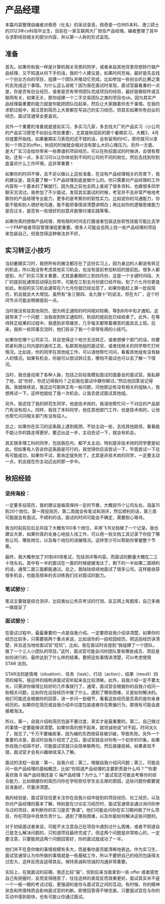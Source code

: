 # 产品经理

本篇内容整理自编者对佩奇（化名）的采访录音。佩奇是一位985本科、港三硕士的2023年cs科班毕业生，目前在一家互联网大厂担任产品经理。编者整理了其中与求职经验相关的部分内容，并以第一人称的形式呈现。

## 准备

首先，如果你和我一样是计算机相关背景的同学，或者来自其他背景但想转行做产品经理，又不知道从何下手的话，我的个人建议是，如果时间充裕，最好是先去找一个创业方向的项目，组建一个团队并推动它完成，比如参加一些创业的比赛之类的去完成这个事情。为什么这么说呢？因为我在面试时发现，面试官最看重的一点是，你是否有创业经历，或者是否有带领团队完成项目的经验，最好是跟软件或互联网有关，如果无关，那你组建一个二手交易团队之类的项目也ok。因为其实产品经理最重要的能力就是你能把团队拉起来，然后让大家跟着你去干事情。在我的求职过程中，我注意到简历上大家都在写自己的实习经历。但其实如果你有创业的经历，面试官通常会更喜欢。

另外一个重要的准备就是提前实习，多实习几家，多去找大厂的产品实习（小公司的产品实习感觉不如创业项目重要），尤其是秋招前的那个暑期实习，大概3，4月份就要开始找，如果暑期实习表现的还不错的话，会有留用的HC，那你就可以拿到一个转正的offer。秋招的时候就会相对没有那么大的心理压力。另外一方面，是大厂实习会给你带来一些靠谱的项目经历，可以在秋招面试的时候讲，会很有帮助。还有一点，多实习可以让你体验到不同的公司的不同的岗位，然后去找到你到底喜欢什么工作环境，这非常重要！

如果你的时间不够，且不足以做以上这些准备，在没有产品经理相关的背景下，我的建议是，首先要了解一下产品经理到底是做什么的。你只需要对产品经理的工作内容有一个基本的了解就行。因为我之前也去网上查阅了很多资料，也跟很多同学聊天交流过。我参加了不少面试，发现其实面试的时候，考官并不会非常严格地考察你的产品经理专业能力，更多的是考察你的软性实力。比如说你的沟通能力，你能不能和别人很好地沟通，能不能把事情讲清楚讲明白；再比如你的逻辑思维能力是否过关，是否有一些很好的创意并能够付诸实践等等。

如果你真的想做产品经理，用有限的时间去打磨或者包装这些软性技能可能比去学一个PMP或者项目管理课程更重要。很多人可能会去网上找一些产品经理的项目来包装自己，但我觉得这种做法并不好。

## 实习转正小技巧

当初暑期实习时，我把所有的赌注都压在了这份实习上，因为身边的人都说有转正的机会，所以我没有考虑其他实习机会，也没有提前参加秋招的提前批。很多人都提到，大厂的实习至关重要，尤其是暑期的三到四月份，这是一个关键时间段。大厂的提前批通常启动得比较早，可能在三到五月份就已经开始，到了六七月份更是如此。秋招的实习机会通常在六七月份就已经出现了，如果你能赶上第一批投简历，机会就会大大增加。虽然有“金三银四、金九银十”的说法，但在大厂，这个时间节点可能会稍微提前一点。

当时我没有投其他简历，因为转正通知的时间相对较晚，等到8月中旬才通知。这就带来了一个问题：当我收到转正通知时，秋招的提前批已经结束了。此外，在等待转正结果的过程中，我感到非常痛苦，几乎每天都带着痛苦的面具去上班。后来，我和一些同事交流时，他们告诉了我一个非常有用的小技巧。

如果你在哪个公司实习，并且觉得这个地方无法转正，或者想换个部门的话，你要抓紧利用公司内部的通讯工具，私聊其他组的面试官，或者找相关的同学帮忙打听情况。比如说，你的同学在其他组工作，可以请他帮忙问问，看看其他组有没有缺人的情况。如果有机会，你就可以尝试转过去，哪怕不面试也可以去了解一下情况。

当时，我也是动用了各种人脉，包括之前给我模拟面试的面委会的面试官。我私聊了他，说“你好，你还记得我吗？之前我在面试中跟你聊过。”然后他回答说记得我。我就继续说，我这边可能转正有一些问题，问他那边有没有相关的组缺人，我想再试一下。这样他就给了我一次机会，让我去尝试面试其他组。

另外，我还找了我的研究生同学，他是技术岗的，我请他帮忙问一下对应的产品部门有没有招人。同样，我找了本科同学，他在其他部门工作，也是技术岗的，让他也帮忙问问相关部门有没有招人。

总之，如果你在实习的这条路上遇到瓶颈，不妨主动一些，去找其他路径，看看能不能让你的路走得更好。要迈出这一步，主动去试一下，就会有机会。

其实很多理工科的同学，包括我在内，都不太主动，特别是非技术岗的同学更是如此。但如果有人告诉你这条路是可行的，我觉得你应该尝试一下，毕竟尝试一下总有可能成功，如果你不试，那肯定就失败了。尤其是非技术岗的同学，一定要主动一点，机会就在你主动迈出的那一步中。

## 秋招经验

### **坚持海投：**

一定要多投简历，我的建议是每周保持一定的节奏，大概投15个公司左右，涵盖15到20个岗位。第一周投简历，第二周就会有笔试和测评，然后顺利的话，第三周可能就会有面试。不顺利的话，面试的时间可能会不确定，需要耐心等待。

我当时前前后后总共投了大概有100多个岗位，并用飞书文档做了一个记录。我也建议大家，如果你真的全身心地投入找工作，可以用一些文档工具记录下你投了哪些公司、哪些岗位，以及每个岗位的进展情况。这样至少可以帮助你掌握整个节奏。

最终，我大概参加了30到40场笔试，包括测评等内容。而面试的数量大概在二三十场左右。其中有一半的面试在一面的时候就被淘汰了，剩下的一半如果二面顺利的话，通常二面三面都能通过。总之，我陆陆续续地面试了很多公司。这样能收获很多机会，也能高频率的去训练我们应对面试的能力。

### **笔试部分：**

笔试主要就是综合测评，比较类似公务员考试的行测，反正网上有题库，自己多做一做就妥了

### **面试部分：**

在面试过程中，最最重要的一点是自我介绍。一定要把自我介绍讲清楚。如果你的经历比较多，只需要挑两个重点来说，比如说你的一段校园经历。把这段经历讲清楚，并且适当地给面试官“挖坑”。比如，我在面试时会提到“我组建了一个团队，做了一个三人小团队的项目。”这时，面试官可能会问你团队里有哪些成员、项目是如何进行的、最终达到了什么样的结果。要把这些事情讲清楚，可以考虑使用 STAR 法则。

STAR法则是情境（situation）、任务（task）、行动（action）、结果（result）四项的缩写。按这样的结构讲面试官听起来会比较清晰。此外，自我介绍一定不要太长，只需讲你做得比较好的几件事就行了。通常，面试官会根据你的自我介绍问一些相关问题，比如你在这段经历中做了什么，遇到了哪些困难，又是如何解决的。他们可能还会根据你的回答，进一步问一些细节，看看这些经历是否真的是你亲身经历的。如果你在简历或自我介绍中过度包装或者存在欺骗行为，那很有可能会直接被淘汰。

所以，第一，自我介绍和简历包装不要过度，真实才是最重要的。第二，自己做过的事情一定要能够讲清楚。如果你真的想不起来，就坦诚地说“对不起，时间太久了，我忘了。”千万不要编故事，因为编的东西很容易被识破，导致失败。另外一个重要的点是，面试时自我介绍完了之后，面试官就会对你有一个初步的印象。如果你自我介绍得不好，可能面试官就只会简单聊两句，然后直接挂掉。如果表现不错，面试官才会有兴趣继续深入了解。

面试的流程一般是：第一，自我介绍；第二，根据自我介绍问问题；第三，可能会问一些产品经理的基础概念，比如“你知道产品经理的主要职责是什么吗？”“你更喜欢做 B 端产品经理还是 C 端产品经理？为什么？” 面试官还可能会考察你的综合能力，比如根据你的简历问你在学校担任学生会主席的原因，这些问题你都要提前准备好，尽量讲清楚。

我的经验是，面试官往往更关注你在自我介绍中提到的项目经历、社工经历，以及你对产品经理的基本了解。特别是在讨论实习经历时，面试官通常会通过询问你参与过的项目，来判断你的实习是否“靠谱”。他们可能会问你在实习期间做了什么项目，你在项目中具体负责什么，遇到了哪些困难，以及你是如何解决这些问题的。

对于初级面试者来说，可能不太注意自己在项目中遇到过什么困难，或者不知道自己是怎么解决问题的，只知道项目最终完成了。但这两个问题是非常核心的，一定要注意，只要能把这两个问题回答好，你的面试就成功了一半。

他们并不在意你做的事情规模有多大，而是看你是否能清晰地表达。作为实习生，面试官通常认为你所做的事情就是一些基础工作，所以不要把自己的经历包装得太过宏大，这样反而会适得其反。保持真诚和坦诚的沟通非常重要。

实际上，在我面试的前期，我还比较“装”，但到后来当我拿到一些 offer 或者感觉自己有把握时，反而变得随意了，往往这样的表现反而效果更好。面试其实并不是一个一板一眼的考试过程，更强调的是你与面试官之间的互动。有时候，你的精神状态和热情特质会影响面试官的判断。即使回答得不够完美，只要面试官在与你的互动中感到愉快，也有可能让你通过面试。
